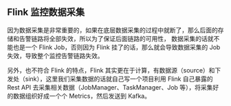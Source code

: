 ## Flink 监控数据采集

因为数据采集是非常重要的，如果在底层数据采集的过程中就断了，那么后面的存储和告警链路将全部失效，所以为了保证后面链路的可用性，
数据采集的话就不能也是一个 Flink Job，否则因为 Flink 挂了的话，那么就会导致数据采集的 Job 失效，导致整个监控告警链路失效。

另外，也不符合 Flink 的特点，Flink 其实更在于计算，有数据源（source）和下发处（sink），这里我们采集数据的话就自己写一个项目利用
Flink 自己暴露的 Rest API 去采集相关数据（JobManager、TaskManager、Job 等），将采集好的数据组织好成一个个 Metrics，然后发送到 Kafka。